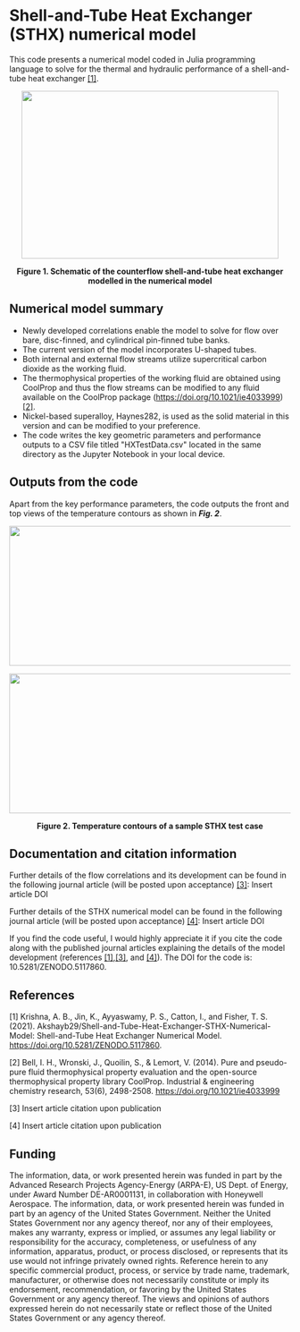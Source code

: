 # Shell-and-Tube Heat Exchanger (STHX) numerical model

This code presents a numerical model coded in Julia programming language to solve for the thermal and hydraulic performance of a shell-and-tube heat exchanger [[1]](#1). 

<p align="center">
  <img width="460" height="300" src="https://user-images.githubusercontent.com/57877963/116480097-90bd7300-a835-11eb-9150-f6dfdb0890ea.png">
</p>
<h4 align="center" style="margin-top: 0px;"><b>Figure 1.</b> Schematic of the counterflow shell-and-tube heat exchanger modelled in the numerical model</h4>


## Numerical model summary

- Newly developed correlations enable the model to solve for flow over bare, disc-finned, and cylindrical pin-finned tube banks. 
- The current version of the model incorporates U-shaped tubes. 
- Both internal and external flow streams utilize supercritical carbon dioxide as the working fluid. 
- The thermophysical properties of the working fluid are obtained using CoolProp and thus the flow streams can be modified to any fluid available on the CoolProp package (https://doi.org/10.1021/ie4033999) [[2]](#2). 
- Nickel-based superalloy, Haynes282, is used as the solid material in this version and can be modified to your preference. 
- The code writes the key geometric parameters and performance outputs to a CSV file titled "HXTestData.csv" located in the same directory as the Jupyter Notebook in your local device.

## Outputs from the code

Apart from the key performance parameters, the code outputs the front and top views of the temperature contours as shown in <b><i>Fig. 2</i></b>.

<p align="center">
  <img width="850" height="250" src="https://user-images.githubusercontent.com/57877963/117217168-d342fa80-adb5-11eb-9a33-03678743e4e0.png">
</p>
<p align="center">
  <img width="850" height="250" src="https://user-images.githubusercontent.com/57877963/117217226-e5249d80-adb5-11eb-8c0a-137129089f09.png">
</p>
<h4 align="center" style="margin-top: 0px;"><b>Figure 2.</b> Temperature contours of a sample STHX test case</h4>

## Documentation and citation information

Further details of the flow correlations and its development can be found in the following journal article (will be posted upon acceptance) [[3]](#3): 
Insert article DOI

Further details of the STHX numerical model can be found in the following journal article (will be posted upon acceptance) [[4]](#4): 
Insert article DOI

If you find the code useful, I would highly appreciate it if you cite the code along with the published journal articles explaining the details of the model development (references [[1]](#1),[[3]](#3), and [[4]](#4)). 
The DOI for the code is: 10.5281/ZENODO.5117860.

## References

<a id="1">[1]</a> 
Krishna, A. B., Jin, K., Ayyaswamy, P. S., Catton, I., and Fisher, T. S. (2021).
Akshayb29/Shell-and-Tube-Heat-Exchanger-STHX-Numerical-Model: Shell-and-Tube Heat Exchanger Numerical Model.
https://doi.org/10.5281/ZENODO.5117860.

<a id="2">[2]</a> 
Bell, I. H., Wronski, J., Quoilin, S., & Lemort, V. (2014). 
Pure and pseudo-pure fluid thermophysical property evaluation and the open-source thermophysical property library CoolProp. 
Industrial & engineering chemistry research, 53(6), 2498-2508. 
https://doi.org/10.1021/ie4033999

<a id="3">[3]</a> 
Insert article citation upon publication

<a id="4">[4]</a> 
Insert article citation upon publication

## Funding

The information, data, or work presented herein was funded in part by the Advanced Research Projects Agency-Energy (ARPA-E), US Dept. of Energy, under Award Number DE-AR0001131, in collaboration with Honeywell Aerospace. The information, data, or work presented herein was funded in part by an agency of the United States Government. Neither the United States Government nor any agency thereof, nor any of their employees, makes any warranty, express or implied, or assumes any legal liability or responsibility for the accuracy, completeness, or usefulness of any information, apparatus, product, or process disclosed, or represents that its use would not infringe privately owned rights. Reference herein to any specific commercial product, process, or service by trade name, trademark, manufacturer, or otherwise does not necessarily constitute or imply its endorsement, recommendation, or favoring by the United States Government or any agency thereof. The views and opinions of authors expressed herein do not necessarily state or reflect those of the United States Government or any agency thereof.
